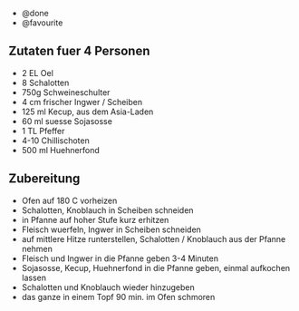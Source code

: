 - @done
- @favourite

## Zutaten fuer 4 Personen

- 2 EL      Oel
- 8         Schalotten
- 750g      Schweineschulter
- 4 cm      frischer Ingwer / Scheiben
- 125 ml    Kecup, aus dem Asia-Laden
- 60 ml     suesse Sojasosse
- 1 TL      Pfeffer
- 4-10      Chillischoten
- 500 ml    Huehnerfond

## Zubereitung

- Ofen auf 180 C vorheizen
- Schalotten, Knoblauch in Scheiben schneiden
- in Pfanne auf hoher Stufe kurz erhitzen
- Fleisch wuerfeln, Ingwer in Scheiben schneiden
- auf mittlere Hitze runterstellen, Schalotten / Knoblauch aus der Pfanne nehmen
- Fleisch und Ingwer in die Pfanne geben 3-4 Minuten
- Sojasosse, Kecup, Huehnerfond in die Pfanne geben, einmal aufkochen lassen
- Schalotten und Knoblauch wieder hinzugeben
- das ganze in einem Topf 90 min. im Ofen schmoren
